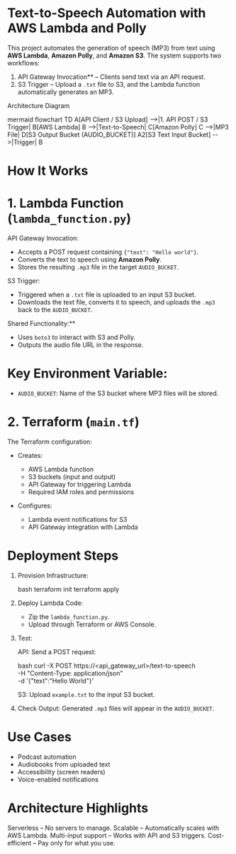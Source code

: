 
# Text-to-Speech Automation with AWS Lambda and Polly

This project automates the generation of speech (MP3) from text using **AWS Lambda**, **Amazon Polly**, and **Amazon S3**.
The system supports two workflows:

1. API Gateway Invocation** – Clients send text via an API request.
2. S3 Trigger – Upload a `.txt` file to S3, and the Lambda function automatically generates an MP3.



Architecture Diagram

mermaid
flowchart TD
    A[API Client / S3 Upload] -->|1. API POST / S3 Trigger| B[AWS Lambda]
    B -->|Text-to-Speech| C[Amazon Polly]
    C -->|MP3 File| D[S3 Output Bucket (AUDIO_BUCKET)]
    A2[S3 Text Input Bucket] -->|Trigger| B




# How It Works

# 1. Lambda Function (`lambda_function.py`)

API Gateway Invocation:

  * Accepts a POST request containing `{"text": "Hello world"}`.
  * Converts the text to speech using **Amazon Polly**.
  * Stores the resulting `.mp3` file in the target `AUDIO_BUCKET`.

  S3 Trigger:

  * Triggered when a `.txt` file is uploaded to an input S3 bucket.
  * Downloads the text file, converts it to speech, and uploads the `.mp3` back to the `AUDIO_BUCKET`.

Shared Functionality:**

  * Uses `boto3` to interact with S3 and Polly.
  * Outputs the audio file URL in the response.

# Key Environment Variable:

* `AUDIO_BUCKET`: Name of the S3 bucket where MP3 files will be stored.



# 2. Terraform (`main.tf`)

The Terraform configuration:

* Creates:

  * AWS Lambda function
  * S3 buckets (input and output)
  * API Gateway for triggering Lambda
  * Required IAM roles and permissions
* Configures:

  * Lambda event notifications for S3
  * API Gateway integration with Lambda



# Deployment Steps

1. Provision Infrastructure:

   bash
   terraform init
   terraform apply
   

2. Deploy Lambda Code:

   * Zip the `lambda_function.py`.
   * Upload through Terraform or AWS Console.

3. Test:

   API: Send a POST request:

     bash
     curl -X POST https://<api_gateway_url>/text-to-speech \
          -H "Content-Type: application/json" \
          -d '{"text":"Hello World"}'
     
   S3: Upload `example.txt` to the input S3 bucket.

4. Check Output:
   Generated `.mp3` files will appear in the `AUDIO_BUCKET`.



# Use Cases

* Podcast automation
* Audiobooks from uploaded text
* Accessibility (screen readers)
* Voice-enabled notifications



# Architecture Highlights

Serverless – No servers to manage.
Scalable – Automatically scales with AWS Lambda.
Multi-input support – Works with API and S3 triggers.
Cost-efficient – Pay only for what you use.


